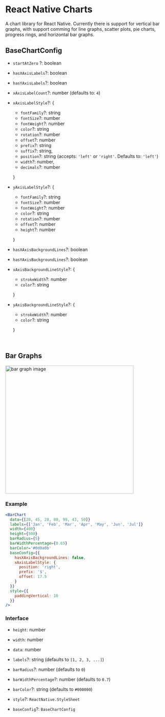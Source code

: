 # React Native Charts

A chart library for React Native. Currently there is support for vertical bar graphs, with support comming for line graphs, scatter plots, pie charts, progress rings, and horizontal bar graphs.

## BaseChartConfig

- `startAtZero` ?: boolean

- `hasXAxisLabels`?: boolean

- `hasYAxisLabels`?: boolean

- `xAxisLabelCount`?: number (defaults to: `4`)

- `xAxisLabelStyle`?: {
    - `fontFamily`?: string
    - `fontSize`?: number
    - `fontWeight`?: number
    - `color`?: string
    - `rotation`?: number
    - `offset`?: number
    - `prefix`?: string
    - `suffix`?: string,
    - `position`?: string (accepts: `'left'` or `'right'`. Defaults to: `'left'`)
    - `width`?: number,
    - `decimals`?: number
  
  }
  
- `yAxisLabelStyle`?: {
    - `fontFamily`?: string
    - `fontSize`?: number
    - `fontWeight`?: number
    - `color`?: string
    - `rotation`?: number
    - `offset`?: number
    - `height`?: number
    
  }

- `hasXAxisBackgroundLines`?: boolean

- `hasYAxisBackgroundLines`?: boolean

- `xAxisBackgroundLineStyle`?: {
    - `strokeWidth`?: number
    - `color`?: string
    
  }
  
- `yAxisBackgroundLineStyle`?: {
    - `strokeWidth`?: number
    - `color`?: string
    
  }
  
<br>

## Bar Graphs

<img src="https://seanwatters.io/images/@chartiful-react-native-bar-charts.png" height="400px" alt="bar graph image">

### Example

```jsx
<BarChart
  data={[20, 45, 28, 80, 99, 43, 50]}
  labels={['Jan', 'Feb', 'Mar', 'Apr', 'May', 'Jun', 'Jul']}
  width={400}
  height={500}
  barRadius={5}
  barWidthPercentage={0.65}
  barColor='#0d0a0b'
  baseConfig={{
    hasXAxisBackgroundLines: false,
    xAxisLabelStyle: {
      position: 'right',
      prefix: '$',
      offset: 17.5
    }
  }}
  style={{
    paddingVertical: 10
  }}
/>
```

### Interface

- `height`: number

- `width`: number

- `data`: <Array>number
  
- `labels`?: <Array>string  (defaults to `[1, 2, 3, ...]`)
  
- `barRadius`?: number  (defaults to `0`)

- `barWidthPercentage`?: number  (defaults to `0.7`)

- `barColor`?: string  (defaults to `#000000`)

- `style`?: `ReactNative.StyleSheet`

- `baseConfig`?: `BaseChartConfig`
